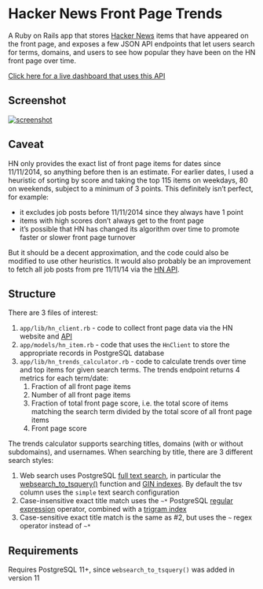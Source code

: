 # Hacker News Front Page Trends

A Ruby on Rails app that stores [Hacker News](https://news.ycombinator.com) items that have appeared on the front page, and exposes a few JSON API endpoints that let users search for terms, domains, and users to see how popular they have been on the HN front page over time.

[Click here for a live dashboard that uses this API](https://toddwschneider.com/dashboards/hacker-news-trends/)

## Screenshot

[![screenshot](https://user-images.githubusercontent.com/70271/57560906-f10c2f00-7356-11e9-81ba-0271c4241262.png)](https://toddwschneider.com/dashboards/hacker-news-trends/?q=statistics%2C+"machine+learning"+or+ML%2C+"artificial+intelligence"+or+AI&f=title&s=text&m=frac_items&t=year)

## Caveat

HN only provides the exact list of front page items for dates since 11/11/2014, so anything before then is an estimate. For earlier dates, I used a heuristic of sorting by score and taking the top 115 items on weekdays, 80 on weekends, subject to a minimum of 3 points. This definitely isn’t perfect, for example:

- it excludes job posts before 11/11/2014 since they always have 1 point
- items with high scores don’t always get to the front page
- it’s possible that HN has changed its algorithm over time to promote faster or slower front page turnover

But it should be a decent approximation, and the code could also be modified to use other heuristics. It would also probably be an improvement to fetch all job posts from pre 11/11/14 via the [HN API](https://github.com/HackerNews/API).

## Structure

There are 3 files of interest:

1. `app/lib/hn_client.rb` - code to collect front page data via the HN website and [API](https://github.com/HackerNews/API)
2. `app/models/hn_item.rb` - code that uses the `HnClient` to store the appropriate records in PostgreSQL database
3. `app/lib/hn_trends_calculator.rb` - code to calculate trends over time and top items for given search terms. The trends endpoint returns 4 metrics for each term/date:
    1. Fraction of all front page items
    2. Number of all front page items
    3. Fraction of total front page score, i.e. the total score of items matching the search term divided by the total score of all front page items
    4. Front page score

The trends calculator supports searching titles, domains (with or without subdomains), and usernames. When searching by title, there are 3 different search styles:

1. Web search uses PostgreSQL [full text search](https://www.postgresql.org/docs/11/textsearch.html), in particular the [websearch_to_tsquery()](https://www.postgresql.org/docs/11/textsearch-controls.html#TEXTSEARCH-PARSING-QUERIES) function and [GIN indexes](https://www.postgresql.org/docs/11/textsearch-tables.html). By default the tsv column uses the `simple` text search configuration
2. Case-insensitive exact title match uses the `~*` PostgreSQL [regular expression](https://www.postgresql.org/docs/11/functions-matching.html#FUNCTIONS-POSIX-REGEXP) operator, combined with a [trigram index](https://www.postgresql.org/docs/11/pgtrgm.html#id-1.11.7.40.7)
3. Case-sensitive exact title match is the same as #2, but uses the `~` regex operator instead of `~*`

## Requirements

Requires PostgreSQL 11+, since `websearch_to_tsquery()` was added in version 11
